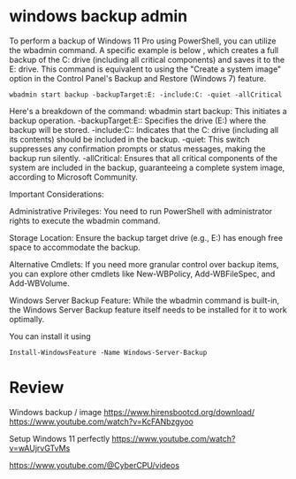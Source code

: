 # windows backup admin

To perform a backup of Windows 11 Pro using PowerShell, you can utilize the wbadmin command. A specific example is below , which creates a full backup of the C: drive (including all critical components) and saves it to the E: drive. This command is equivalent to using the "Create a system image" option in the Control Panel's Backup and Restore (Windows 7) feature.
```
wbadmin start backup -backupTarget:E: -include:C: -quiet -allCritical
```

Here's a breakdown of the command:
wbadmin start backup: This initiates a backup operation. 
-backupTarget:E:: Specifies the drive (E:) where the backup will be stored. 
-include:C:: Indicates that the C: drive (including all its contents) should be included in the backup. 
-quiet: This switch suppresses any confirmation prompts or status messages, making the backup run silently. 
-allCritical: Ensures that all critical components of the system are included in the backup, guaranteeing a complete system image, according to Microsoft Community. 

Important Considerations:

Administrative Privileges:
You need to run PowerShell with administrator rights to execute the wbadmin command. 

Storage Location:
Ensure the backup target drive (e.g., E:) has enough free space to accommodate the backup. 

Alternative Cmdlets:
If you need more granular control over backup items, you can explore other cmdlets like New-WBPolicy, Add-WBFileSpec, and Add-WBVolume. 

Windows Server Backup Feature:
While the wbadmin command is built-in, the Windows Server Backup feature itself needs to be installed for it to work optimally. 

You can install it using 
```
Install-WindowsFeature -Name Windows-Server-Backup
```

# Review
Windows backup / image
https://www.hirensbootcd.org/download/
https://www.youtube.com/watch?v=KcFANbzgyoo

Setup Windows 11 perfectly
https://www.youtube.com/watch?v=wAUjrvGTvMs

https://www.youtube.com/@CyberCPU/videos

